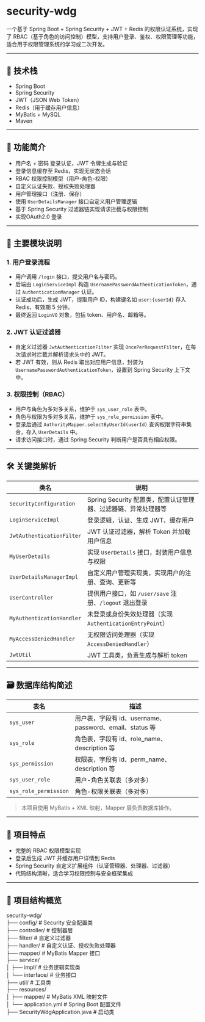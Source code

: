 # security-wdg

一个基于 Spring Boot + Spring Security + JWT + Redis 的权限认证系统，实现了 RBAC（基于角色的访问控制）模型，支持用户登录、鉴权、权限管理等功能，适合用于权限管理系统的学习或二次开发。

---

## 🚀 技术栈

- Spring Boot
- Spring Security
- JWT（JSON Web Token）
- Redis（用于缓存用户信息）
- MyBatis + MySQL
- Maven

---

## 🔐 功能简介

- 用户名 + 密码 登录认证，JWT 令牌生成与验证
- 登录信息缓存至 Redis，实现无状态会话
- RBAC 权限控制模型（用户-角色-权限）
- 自定义认证失败、授权失败处理器
- 用户管理接口（注册、保存）
- 使用 `UserDetailsManager` 接口自定义用户管理逻辑
- 基于 Spring Security 过滤器链实现请求拦截与权限控制
- 实现OAuth2.0 登录

---

## 🧩 主要模块说明

### 1. 用户登录流程

- 用户调用 `/login` 接口，提交用户名与密码。
- 后端由 `LoginServiceImpl` 构造 `UsernamePasswordAuthenticationToken`，通过 `AuthenticationManager` 认证。
- 认证成功后，生成 JWT，提取用户 ID，构建键名如 `user:{userId}` 存入 Redis，有效期 5 分钟。
- 最终返回 `LoginVO` 对象，包括 token、用户名、邮箱等。

### 2. JWT 认证过滤器

- 自定义过滤器 `JwtAuthenticationFilter` 实现 `OncePerRequestFilter`，在每次请求时拦截并解析请求头中的 JWT。
- 若 JWT 有效，则从 Redis 取出对应用户信息，封装为 `UsernamePasswordAuthenticationToken`，设置到 Spring Security 上下文中。

### 3. 权限控制（RBAC）

- 用户与角色为多对多关系，维护于 `sys_user_role` 表中。
- 角色与权限为多对多关系，维护于 `sys_role_permission` 表中。
- 登录后通过 `AuthorityMapper.selectByUserId(userId)` 查询权限字符串集合，存入 `UserDetails` 中。
- 请求访问接口时，通过 Spring Security 判断用户是否具有相应权限。

---

## 🛠️ 关键类解析

| 类名 | 说明 |
|------|------|
| `SecurityConfiguration` | Spring Security 配置类，配置认证管理器、过滤器链、异常处理器等 |
| `LoginServiceImpl` | 登录逻辑，认证、生成 JWT、缓存用户 |
| `JwtAuthenticationFilter` | JWT 认证过滤器，解析 Token 并加载用户信息 |
| `MyUserDetails` | 实现 `UserDetails` 接口，封装用户信息与权限 |
| `UserDetailsManagerImpl` | 自定义用户管理实现类，实现用户的注册、查询、更新等 |
| `UserController` | 提供用户接口，如 `/user/save` 注册、`/logout` 退出登录 |
| `MyAuthenticationHandler` | 未登录或身份失效处理器（实现 `AuthenticationEntryPoint`） |
| `MyAccessDeniedHandler` | 无权限访问处理器（实现 `AccessDeniedHandler`） |
| `JwtUtil` | JWT 工具类，负责生成与解析 token |

---

## 🗃️ 数据库结构简述

| 表名 | 描述 |
|------|------|
| `sys_user` | 用户表，字段有 id、username、password、email、status 等 |
| `sys_role` | 角色表，字段有 id、role_name、description 等 |
| `sys_permission` | 权限表，字段有 id、perm_name、description 等 |
| `sys_user_role` | 用户-角色关联表（多对多） |
| `sys_role_permission` | 角色-权限关联表（多对多） |

> 本项目使用 MyBatis + XML 映射，Mapper 层负责数据库操作。

---

## 📌 项目特点

- 完整的 RBAC 权限模型实现
- 登录后生成 JWT 并缓存用户详情到 Redis
- Spring Security 自定义扩展组件（认证管理器、处理器、过滤器）
- 代码结构清晰，适合学习权限控制与安全框架集成

---

## 📂 项目结构概览

security-wdg/<br>
├── config/ # Security 安全配置类<br>
├── controller/ # 控制器层<br>
├── filter/ # 自定义过滤器<br>
├── handler/ # 自定义认证、授权失败处理器<br>
├── mapper/ # MyBatis Mapper 接口<br>
├── service/<br>
│ ├── impl/ # 业务逻辑实现类<br>
│ └── interface/ # 业务接口<br>
├── util/ # 工具类<br>
├── resources/<br>
│ ├── mapper/ # MyBatis XML 映射文件<br>
│ └── application.yml # Spring Boot 配置文件<br>
├── SecurityWdgApplication.java # 启动类<br>
